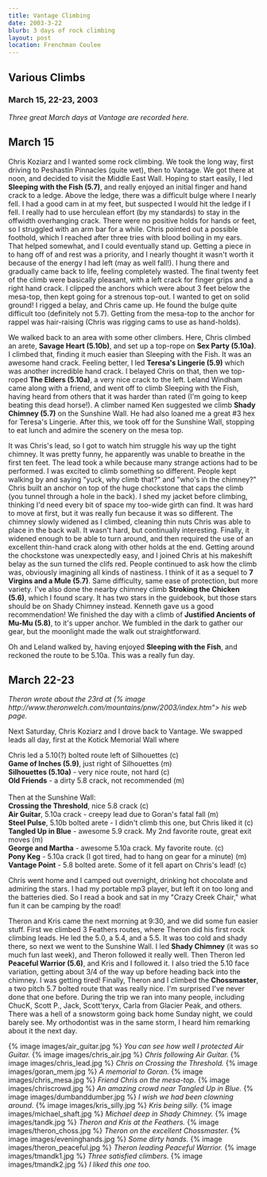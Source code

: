 ```yaml
---
title: Vantage Climbing
date: 2003-3-22
blurb: 3 days of rock climbing
layout: post
location: Frenchman Coulee
---
```


<h2>Various Climbs</h2>
<h3>March 15, 22-23, 2003</h3>


<i>
Three great March days at Vantage are recorded here.
</i>


<h2>March 15</h2>


Chris Koziarz and I wanted some rock climbing. We took the long way, first driving
to Peshastin Pinnacles (quite wet), then to Vantage. We got there at noon,
and decided to visit the Middle East Wall. Hoping to start easily, I led 
<b>Sleeping with the Fish (5.7)</b>, and really enjoyed an initial finger and hand
crack to a ledge. Above the ledge, there was a difficult bulge where I nearly
fell. I had a good cam in at my feet, but suspected I would hit the ledge
if I fell. I really had to use herculean effort (by my standards) to stay
in the offwidth overhanging crack. There were no positive holds for hands
or feet, so I struggled with an arm bar for a while. Chris pointed out a
possible foothold, which I reached after three tries with blood boiling
in my ears. That helped somewhat, and I could eventually stand up. Getting
a piece in to hang off of and rest was a priority, and I nearly thought it
wasn't worth it because of the energy I had left (may as well fall!).
I hung there and gradually came back to life, feeling completely wasted.
The final twenty feet of the climb were basically pleasant, with a left
crack for finger grips and a right hand crack. I clipped the anchors which
were about 3 feet below the mesa-top, then kept going for a strenous top-out.
I wanted to get on solid ground! I rigged a belay, and Chris came up.
He found the bulge quite difficult too (definitely not 5.7). Getting from the
mesa-top to the anchor for rappel was hair-raising (Chris was rigging cams
to use as hand-holds).


We walked back to an area with some other climbers. Here, Chris climbed 
an arete, <b>Savage Heart (5.10b)</b>, and set up a top-rope on <b>Sex Party (5.10a)</b>.
I climbed that, finding it much easier than Sleeping with the Fish.
It was an awesome hand crack. Feeling better, I led <b>Teresa's Lingerie (5.9)</b>
which was another incredible hand crack. I belayed Chris on that, then we
top-roped <b>The Elders (5.10a)</b>, a very nice crack to the left. Leland Windham
came along with a friend, and went off to climb Sleeping with the Fish,
having heard from others that it was harder than rated (I'm going to keep
beating this dead horse!). A climber named Ken suggested we climb <b>Shady
Chimney (5.7)</b> on the Sunshine Wall. He had also loaned me a great #3 hex
for Teresa's Lingerie. After this, we took off for the Sunshine Wall, stopping to
eat lunch and admire the scenery on the mesa top.


It was Chris's lead, so I got to watch him struggle his way up the tight
chimney. It was pretty funny, he apparently was unable to breathe in the first
ten feet. The lead took a while because many strange actions had to be
performed. I was excited to climb something so different. People kept walking
by and saying "yuck, why climb that?" and "who's in the chimney?" Chris built
an anchor on top of the huge chockstone that caps the climb (you tunnel
through a hole in the back). I shed my jacket before climbing, thinking I'd
need every bit of space my too-wide girth can find. It was hard to move at
first, but it was really fun because it was so different. The chimney slowly
widened as I climbed, cleaning thin nuts Chris was able to place in the back
wall. It wasn't hard, but continually interesting. Finally, it widened enough
to be able to turn around, and then required the use of an excellent thin-hand
crack along with other holds at the end. Getting around the chockstone was
unexpectedly easy, and I joined Chris at his makeshift belay as the sun
turned the clifs red. People continued to ask how the climb was, obviously
imagining all kinds of nastiness. I think of it as a sequel to <b>7 Virgins and
a Mule (5.7)</b>. Same difficulty, same ease of protection, but more variety.
I've also done the nearby chimney climb <b>Stroking the Chicken (5.6)</b>, which
I found scary. It has two stars in the guidebook, but those stars should be
on Shady Chimney instead. Kenneth gave us a good recommendation! We finished
the day with a climb of <b>Justified Ancients of Mu-Mu (5.8)</b>, to it's upper anchor.
We fumbled in the dark to gather our gear, but the moonlight made the walk
out straightforward. 


Oh and Leland walked by, having enjoyed <b>Sleeping with the Fish</b>, and reckoned
the route to be 5.10a. This was a really fun day.


<h2>March 22-23</h2>


<i>
Theron wrote about the 23rd at {% image http://www.theronwelch.com/mountains/pnw/2003/index.htm">
his web page</a>.
</i>


Next Saturday, Chris Koziarz and I drove back to Vantage. We swapped leads 
all day, first at the Kotick Memorial Wall where


Chris led a 5.10(?) bolted route left of Silhouettes (c)<br>
<b>Game of Inches (5.9)</b>, just right of Silhouettes (m)<br>
<b>Silhouettes (5.10a)</b> - very nice route, not hard (c)<br>
<b>Old Friends</b> - a dirty 5.8 crack, not recommended (m)<br>
<br>
Then at the Sunshine Wall:<br>
<b>Crossing the Threshold</b>, nice 5.8 crack (c)<br>
<b>Air Guitar</b>, 5.10a crack - creepy lead due to Goran's fatal fall (m)<br>
<b>Steel Pulse</b>, 5.10b bolted arete - I didn't climb this one, but Chris liked it (c)<br>
<b>Tangled Up in Blue</b> - awesome 5.9 crack. My 2nd favorite route, great exit moves (m)<br>
<b>George and Martha</b> - awesome 5.10a crack. My favorite route. (c)<br>
<b>Pony Keg</b> - 5.10a crack (I got tired, had to hang on gear for a minute) (m)<br>
<b>Vantage Point</b> - 5.8 bolted arete. Some of it fell apart on Chris's lead! (c)<br>



Chris went home and I camped out overnight, drinking hot chocolate and admiring the stars.
I had my portable mp3 player, but left it on too long and the batteries died.
So I read a book and sat in my "Crazy Creek Chair," what fun it can be camping by
the road!


Theron and Kris came the next morning at 9:30, and we did some fun easier stuff.
First we climbed 3 Feathers routes, where Theron did his first rock climbing leads.
He led the 5.0, a 5.4, and a 5.5. It was too cold and shady there, so next we
went to the Sunshine Wall. I led <b>Shady Chimney</b>
(it was so much fun last week), and Theron followed it really well. Then Theron led <b>Peaceful
Warrior (5.6)</b>, and Kris and I followed it. I also tried the 5.10 face variation,
getting about 3/4 of the way up before heading back into the chimney. I was
getting tired! Finally, Theron and I climbed the
<b>Chossmaster</b>, a two pitch 5.7 bolted route that was really nice. I'm surprised I've
never done that one before. During the trip we ran into many people, including
ChucK, Scott P., Jack, Scott'teryx, Carla
from Glacier Peak, and others. There was a hell of a snowstorm going back home
Sunday night, we could barely see. My orthodontist was in the same storm, I heard him
remarking about it the next day.

{% image images/air_guitar.jpg %}
<i>You can see how well I protected Air Guitar.</i>
{% image images/chris_air.jpg %}
<i>Chris following Air Guitar.</i>
{% image images/chris_lead.jpg %}
<i>Chris on Crossing the Threshold.</i>
{% image images/goran_mem.jpg %}
<i>A memorial to Goran.</i>
{% image images/chris_mesa.jpg %}
<i>Friend Chris on the mesa-top.</i>
{% image images/chriscrowd.jpg %}
<i>An amazing crowd near Tangled Up in Blue.</i>
{% image images/dumbanddumber.jpg %}
<i>I wish we had been clowning around.</i>
{% image images/kris_silly.jpg %}
<i>Kris being silly.</i>
{% image images/michael_shaft.jpg %}
<i>Michael deep in Shady Chimney.</i>
{% image images/tandk.jpg %}
<i>Theron and Kris at the Feathers.</i>
{% image images/theron_choss.jpg %}
<i>Theron on the excellent Chossmaster.</i>
{% image images/eveninghands.jpg %}
<i>Some dirty hands.</i>
{% image images/theron_peaceful.jpg %}
<i>Theron leading Peaceful Warrior.</i>
{% image images/tmandk1.jpg %}
<i>Three satisfied climbers.</i>
{% image images/tmandk2.jpg %}
<i>I liked this one too.</i>
